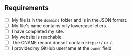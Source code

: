 ## Requirements

- [ ] My file is in the `domains` folder and is in the JSON format.
- [ ] My file's name contains only lowercase letters.
- [ ] I have completed my site. <!-- Your website must not be "Coming soon". -->
- [ ] My website is reachable.
- [ ] The CNAME record doesn't contain `https://` or `/`.
- [ ] I provided my GitHub username at the `owner` field.
